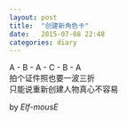 ```yaml
---
layout: post
title:  "创建新角色卡"
date:   2015-07-08 22:48
categories: diary
---
```


A - B - A - C - B - A  
拍个证件照也要一波三折  
只能说重新创建人物真心不容易  

by *Elf-mousE*
